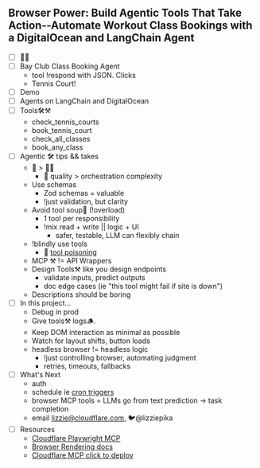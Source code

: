 ## Browser Power: Build Agentic Tools That Take Action--Automate Workout Class Bookings with a DigitalOcean and LangChain Agent

- [ ] 👋🌊 
- [ ] Bay Club Class Booking Agent
    - tool !respond with JSON. Clicks
    - Tennis Court!
- [ ] Demo
- [ ] Agents on LangChain and DigitalOcean
- [ ] Tools🛠️⚒️
    - check_tennis_courts
    - book_tennis_court
    - check_all_classes
    - book_any_class
- [ ] Agentic 🛠️ tips && takes
    - 🔨 > 🕵️‍♀️
        - 🔨 quality > orchestration complexity
    - Use schemas
        - Zod schemas = valuable
        - !just validation, but clarity
    - Avoid tool soup🍲 (!overload)
        - 1 tool per responsibility
        - !mix read + write || logic + UI
            - safer, testable, LLM can flexibly chain
    - !blindly use tools
        - 👀 [tool poisoning](https://x.com/lbeurerkellner/status/1907075048118059101?s=46)
    - MCP ⚒️ != API Wrappers
    - Design Tools⚒️ like you design endpoints
        - validate inputs, predict outputs
        - doc edge cases (ie "this tool might fail if site is down")
    - Descriptions should be boring
- [ ] In this project...
    - Debug in prod
    - Give tools⚒️ logs🪵. 
    - Keep DOM interaction as minimal as possible
    - Watch for layout shifts, button loads
    - headless browser != headless logic
        - !just controlling browser, automating judgment
        - retries, timeouts, fallbacks
- [ ] What's Next
    - auth
    - schedule ie [cron triggers](https://developers.cloudflare.com/workers/configuration/cron-triggers/)
    - browser MCP tools = LLMs go from text prediction -> task completion
    - email lizzie@cloudflare.com, 🐦@lizziepika
- [ ] Resources
    - [Cloudflare Playwright MCP](https://github.com/cloudflare/playwright-mcp)
    - [Browser Rendering docs](https://developers.cloudflare.com/browser-rendering/)
    - [Cloudflare MCP click to deploy](https://developers.cloudflare.com/agents/guides/remote-mcp-server/)
